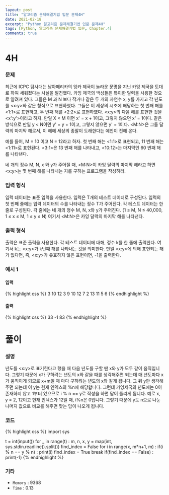 ```yaml
---
layout: post
title: "알고리즘 문제해결기법 입문 문제4H"
date: 2021-02-18
excerpt: "Python 알고리즘 문제해결기법 입문 문제4H"
tags: [Python, 알고리즘 문제해결기법 입문, Chapter.4]
comments: true
---
```

# 4H

### 문제
최근에 ICPC 탐사대는 남아메리카의 잉카 제국이 놀라운 문명을 지닌 카잉 제국을 토대로 하여 세워졌다는 사실을 발견했다. 카잉 제국의 백성들은 특이한 달력을 사용한 것으로 알려져 있다. 그들은 M 과 N 보다 작거나 같은 두 개의 자연수 x, y를 가지고 각 년도를 <x:y>와 같은 형식으로 표현하였다. 그들은 이 세상의 시초에 해당하는 첫 번째 해를 <1:1>로 표현하고, 두 번째 해를 <2:2>로 표현하였다. <x:y>의 다음 해를 표현한 것을 <x':y'>이라고 하자. 만일 X < M 이면 x' = x + 1이고, 그렇지 않으면 x' = 1이다. 같은 방식으로 만일 y < N이면 y' = y + 1이고, 그렇지 않으면 y' = 1이다. <M:N>은 그들 달력의 마지막 해로서, 이 해에 세상의 종말이 도래한다는 예언이 전해 온다. 

예를 들어, M = 10 이고 N = 12라고 하자. 첫 번째 해는 <1:1>로 표현되고, 11 번째 해는 <1:11>로 표현된다. <3:1>은 13 번째 해를 나타내고, <10:12>는 마지막인 60 번째 해를 나타낸다. 

네 개의 정수 M, N, x 와 y가 주어질 때, <M:N>이 카잉 달력의 마지막 해라고 하면 <x:y>는 몇 번째 해를 나타내는 지를 구하는 프로그램을 작성하라. 

### 입력 형식
입력 데이터는 표준 입력을 사용한다. 입력은 T개의 테스트 데이터로 구성된다. 입력의 첫 번째 줄에는 입력 데이터의 수를 나타내는 정수 T가 주어진다. 각 테스트 데이터는 한 줄로 구성된다. 각 줄에는 네 개의 정수 M, N, x와 y가 주어진다. (1 ≤ M, N ≤ 40,000, 1 ≤ x ≤ M, 1 ≤ y ≤ N) 여기서 <M:N>은 카잉 달력의 마지막 해를 나타낸다.

### 출력 형식
출력은 표준 출력을 사용한다. 각 테스트 데이터에 대해, 정수 k를 한 줄에 출력한다. 여기서 k는 <x:y>가 k번째 해를 나타내는 것을 의미한다. 만일 <x:y>에 의해 표현되는 해가 없다면, 즉, <x:y>가 유효하지 않은 표현이면, -1을 출력한다.

### 예시 1
#### 입력
{% highlight css %}
3
10 12 3 9
10 12 7 2
13 11 5 6
{% endhighlight %}
#### 출력
{% highlight css %}
33
-1
83
{% endhighlight %}

# 풀이

### 설명
년도를 <x:y>로 표기한다고 했을 때 다음 년도를 구할 땐 x와 y가 모두 같이 움직입니다. 그렇기 때문에 x가 구하려는 년도의 x와 같을 때를 생각해주면 되는데 매 년도마다 x가 움직이게 되므로 x+m일 때 마다 구하려는 년도의 x와 같게 됩니다. 그 뒤 y만 생각해주면 되는데 이 y는 현재 인덱스의 %n에 해당합니다. 그런데 카잉제국의 년도에는 0이 존재하지 않고 1부터 있으므로 i % n == y로 작성을 하면 답이 틀리게 됩니다. 예로 x, y = 2, 12이고 현재 인덱스가 12일 때, i%n은 0입니다. 그렇기 때문에 y도 n으로 나눈 나머지 값으로 비교를 해주면 맞는 답이 나오게 됩니다.

### 코드
{% highlight css %}
import sys

t = int(input())
for _ in range(t) :
	m, n, x, y = map(int, sys.stdin.readline().split())
	find_index = False
	for i in range(x, m*n+1, m) :
		if(i % n == y % n) : 
			print(i)
			find_index = True
			break
	if(find_index == False) : print(-1)
{% endhighlight %}

### 기타
- `Memory` : 9368
- `Time` : 0.13